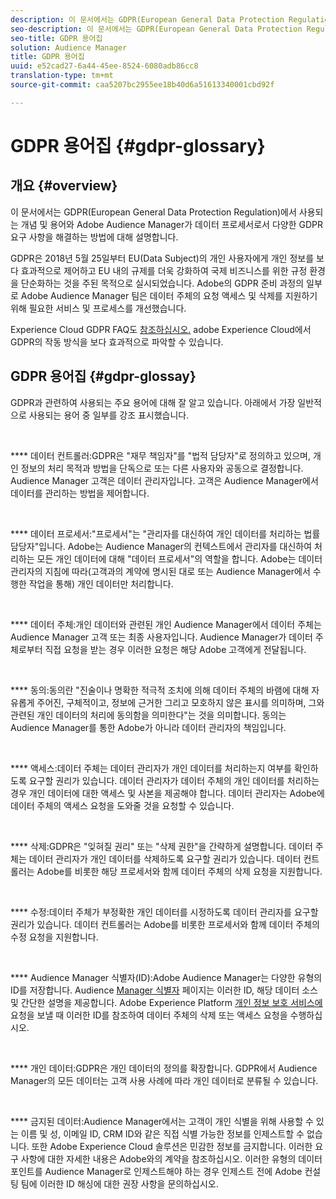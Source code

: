 ```yaml
---
description: 이 문서에서는 GDPR(European General Data Protection Regulation)에서 사용되는 개념 및 용어와 Adobe Audience Manager가 데이터 프로세서로서 다양한 GDPR 요구 사항을 해결하는 방법에 대해 설명합니다.
seo-description: 이 문서에서는 GDPR(European General Data Protection Regulation)에서 사용되는 개념 및 용어와 Adobe Audience Manager가 데이터 프로세서로서 다양한 GDPR 요구 사항을 해결하는 방법에 대해 설명합니다.
seo-title: GDPR 용어집
solution: Audience Manager
title: GDPR 용어집
uuid: e52cad27-6a44-45ee-8524-6080adb86cc8
translation-type: tm+mt
source-git-commit: caa5207bc2955ee18b40d6a51613340001cbd92f

---
```



# GDPR 용어집 {#gdpr-glossary}

## 개요 {#overview}

이 문서에서는 GDPR(European General Data Protection Regulation)에서 사용되는 개념 및 용어와 Adobe Audience Manager가 데이터 프로세서로서 다양한 GDPR 요구 사항을 해결하는 방법에 대해 설명합니다.

GDPR은 2018년 5월 25일부터 EU(Data Subject)의 개인 사용자에게 개인 정보를 보다 효과적으로 제어하고 EU 내의 규제를 더욱 강화하여 국제 비즈니스를 위한 규정 환경을 단순화하는 것을 주된 목적으로 실시되었습니다. Adobe의 GDPR 준비 과정의 일부로 Adobe Audience Manager 팀은 데이터 주체의 요청 액세스 및 삭제를 지원하기 위해 필요한 서비스 및 프로세스를 개선했습니다.

Experience Cloud GDPR FAQ도 [참조하십시오.](https://www.adobe.io/apis/cloudplatform/gdpr/docs/alldocs.html#!api-specification/markdown/narrative/gdpr/gdpr-faq.md) adobe Experience Cloud에서 GDPR의 작동 방식을 보다 효과적으로 파악할 수 있습니다.

## GDPR 용어집 {#gdpr-glossay}

GDPR과 관련하여 사용되는 주요 용어에 대해 잘 알고 있습니다. 아래에서 가장 일반적으로 사용되는 용어 중 일부를 강조 표시했습니다.

 

**** 데이터 컨트롤러:GDPR은 "재무 책임자"를 "법적 담당자"로 정의하고 있으며, 개인 정보의 처리 목적과 방법을 단독으로 또는 다른 사용자와 공동으로 결정합니다. Audience Manager 고객은 데이터 관리자입니다. 고객은 Audience Manager에서 데이터를 관리하는 방법을 제어합니다.

 

**** 데이터 프로세서:"프로세서"는 "관리자를 대신하여 개인 데이터를 처리하는 법률 담당자"입니다. Adobe는 Audience Manager의 컨텍스트에서 관리자를 대신하여 처리하는 모든 개인 데이터에 대해 "데이터 프로세서"의 역할을 합니다. Adobe는 데이터 관리자의 지침에 따라(고객과의 계약에 명시된 대로 또는 Audience Manager에서 수행한 작업을 통해) 개인 데이터만 처리합니다.

 

**** 데이터 주체:개인 데이터와 관련된 개인 Audience Manager에서 데이터 주체는 Audience Manager 고객 또는 최종 사용자입니다. Audience Manager가 데이터 주체로부터 직접 요청을 받는 경우 이러한 요청은 해당 Adobe 고객에게 전달됩니다.

 

**** 동의:동의란 "진술이나 명확한 적극적 조치에 의해 데이터 주체의 바램에 대해 자유롭게 주어진, 구체적이고, 정보에 근거한 그리고 모호하지 않은 표시를 의미하며, 그와 관련된 개인 데이터의 처리에 동의함을 의미한다"는 것을 의미합니다. 동의는 Audience Manager를 통한 Adobe가 아니라 데이터 관리자의 책임입니다.

 

**** 액세스:데이터 주체는 데이터 관리자가 개인 데이터를 처리하는지 여부를 확인하도록 요구할 권리가 있습니다. 데이터 관리자가 데이터 주체의 개인 데이터를 처리하는 경우 개인 데이터에 대한 액세스 및 사본을 제공해야 합니다. 데이터 관리자는 Adobe에 데이터 주체의 액세스 요청을 도와줄 것을 요청할 수 있습니다.

 

**** 삭제:GDPR은 "잊혀질 권리" 또는 "삭제 권한"을 간략하게 설명합니다. 데이터 주체는 데이터 관리자가 개인 데이터를 삭제하도록 요구할 권리가 있습니다. 데이터 컨트롤러는 Adobe를 비롯한 해당 프로세서와 함께 데이터 주체의 삭제 요청을 지원합니다.

 

**** 수정:데이터 주체가 부정확한 개인 데이터를 시정하도록 데이터 관리자를 요구할 권리가 있습니다. 데이터 컨트롤러는 Adobe를 비롯한 프로세서와 함께 데이터 주체의 수정 요청을 지원합니다.

 

**** Audience Manager 식별자(ID):Adobe Audience Manager는 다양한 유형의 ID를 저장합니다. Audience [Manager 식별자](data-privacy-ids.md) 페이지는 이러한 ID, 해당 데이터 소스 및 간단한 설명을 제공합니다. Adobe Experience Platform [개인 정보 보호 서비스에](https://www.adobe.io/apis/experienceplatform/home/services/privacy-service.html)요청을 보낼 때 이러한 ID를 참조하여 데이터 주체의 삭제 또는 액세스 요청을 수행하십시오.

 

**** 개인 데이터:GDPR은 개인 데이터의 정의를 확장합니다. GDPR에서 Audience Manager의 모든 데이터는 고객 사용 사례에 따라 개인 데이터로 분류될 수 있습니다.

 

**** 금지된 데이터:Audience Manager에서는 고객이 개인 식별을 위해 사용할 수 있는 이름 및 성, 이메일 ID, CRM ID와 같은 직접 식별 가능한 정보를 인제스트할 수 없습니다. 또한 Adobe Experience Cloud 솔루션은 민감한 정보를 금지합니다. 이러한 요구 사항에 대한 자세한 내용은 Adobe와의 계약을 참조하십시오. 이러한 유형의 데이터 포인트를 Audience Manager로 인제스트해야 하는 경우 인제스트 전에 Adobe 컨설팅 팀에 이러한 ID 해싱에 대한 권장 사항을 문의하십시오.
